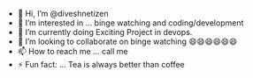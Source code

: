 - 👋 Hi, I’m @diveshnetizen
- 👀 I’m interested in ... binge watching and coding/development
- 🌱 I’m currently doing Exciting Project in devops.
- 💞️ I’m looking to collaborate on binge watching 😄😄😄😄😄😄
- 📫 How to reach me ... call me 
- ⚡ Fun fact: ... Tea is always  better than coffee

<!---
diveshnetizen/diveshnetizen is a ✨ special ✨ repository because its `README.md` (this file) appears on your GitHub profile.
You can click the Preview link to take a look at your changes.
--->
